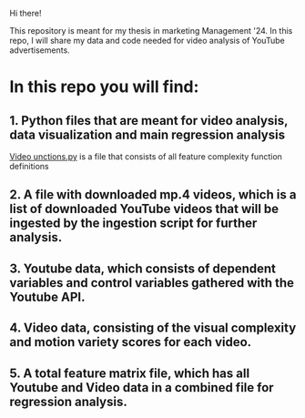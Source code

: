 Hi there!

This repository is meant for my thesis in marketing Management '24. In this repo, I will share my data and code needed for video analysis of YouTube advertisements.

# In this repo you will find:

## 1. Python files that are meant for video analysis, data visualization and main regression analysis

[Video unctions.py]([url](https://github.com/RoelofBlommaert/Thesis-2024/blob/main/Video_functions.py)) is a file that consists of all feature complexity function definitions
## 2. A file with downloaded mp.4 videos, which is a list of downloaded YouTube videos that will be ingested by the ingestion script for further analysis.
## 3. Youtube data, which consists of dependent variables and control variables gathered with the Youtube API.
## 4. Video data, consisting of the visual complexity and motion variety scores for each video.
## 5. A total feature matrix file, which has all Youtube and Video data in a combined file for regression analysis.

